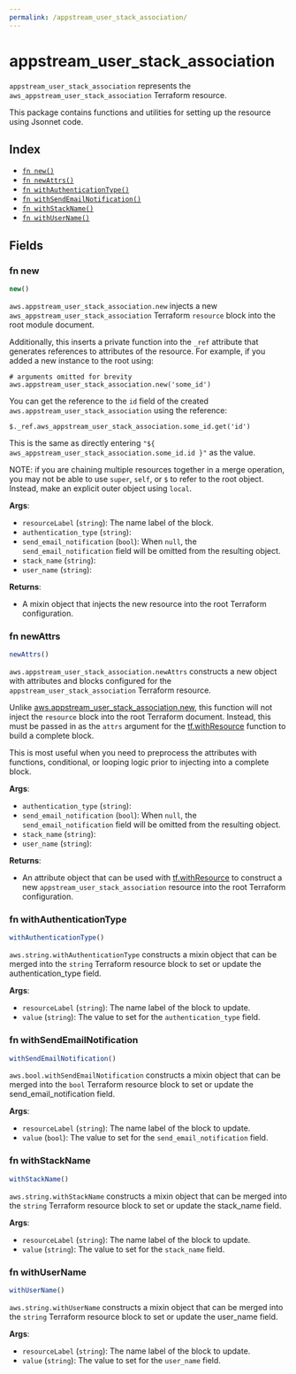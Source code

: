 ```yaml
---
permalink: /appstream_user_stack_association/
---
```


# appstream_user_stack_association

`appstream_user_stack_association` represents the `aws_appstream_user_stack_association` Terraform resource.



This package contains functions and utilities for setting up the resource using Jsonnet code.


## Index

* [`fn new()`](#fn-new)
* [`fn newAttrs()`](#fn-newattrs)
* [`fn withAuthenticationType()`](#fn-withauthenticationtype)
* [`fn withSendEmailNotification()`](#fn-withsendemailnotification)
* [`fn withStackName()`](#fn-withstackname)
* [`fn withUserName()`](#fn-withusername)

## Fields

### fn new

```ts
new()
```


`aws.appstream_user_stack_association.new` injects a new `aws_appstream_user_stack_association` Terraform `resource`
block into the root module document.

Additionally, this inserts a private function into the `_ref` attribute that generates references to attributes of the
resource. For example, if you added a new instance to the root using:

    # arguments omitted for brevity
    aws.appstream_user_stack_association.new('some_id')

You can get the reference to the `id` field of the created `aws.appstream_user_stack_association` using the reference:

    $._ref.aws_appstream_user_stack_association.some_id.get('id')

This is the same as directly entering `"${ aws_appstream_user_stack_association.some_id.id }"` as the value.

NOTE: if you are chaining multiple resources together in a merge operation, you may not be able to use `super`, `self`,
or `$` to refer to the root object. Instead, make an explicit outer object using `local`.

**Args**:
  - `resourceLabel` (`string`): The name label of the block.
  - `authentication_type` (`string`): 
  - `send_email_notification` (`bool`):  When `null`, the `send_email_notification` field will be omitted from the resulting object.
  - `stack_name` (`string`): 
  - `user_name` (`string`): 

**Returns**:
- A mixin object that injects the new resource into the root Terraform configuration.


### fn newAttrs

```ts
newAttrs()
```


`aws.appstream_user_stack_association.newAttrs` constructs a new object with attributes and blocks configured for the `appstream_user_stack_association`
Terraform resource.

Unlike [aws.appstream_user_stack_association.new](#fn-appstream_user_stack_associationnew), this function will not inject the `resource`
block into the root Terraform document. Instead, this must be passed in as the `attrs` argument for the
[tf.withResource](https://github.com/tf-libsonnet/core/tree/main/docs#fn-withresource) function to build a complete block.

This is most useful when you need to preprocess the attributes with functions, conditional, or looping logic prior to
injecting into a complete block.

**Args**:
  - `authentication_type` (`string`): 
  - `send_email_notification` (`bool`):  When `null`, the `send_email_notification` field will be omitted from the resulting object.
  - `stack_name` (`string`): 
  - `user_name` (`string`): 

**Returns**:
  - An attribute object that can be used with [tf.withResource](https://github.com/tf-libsonnet/core/tree/main/docs#fn-withresource) to construct a new `appstream_user_stack_association` resource into the root Terraform configuration.


### fn withAuthenticationType

```ts
withAuthenticationType()
```

`aws.string.withAuthenticationType` constructs a mixin object that can be merged into the `string`
Terraform resource block to set or update the authentication_type field.



**Args**:
  - `resourceLabel` (`string`): The name label of the block to update.
  - `value` (`string`): The value to set for the `authentication_type` field.


### fn withSendEmailNotification

```ts
withSendEmailNotification()
```

`aws.bool.withSendEmailNotification` constructs a mixin object that can be merged into the `bool`
Terraform resource block to set or update the send_email_notification field.



**Args**:
  - `resourceLabel` (`string`): The name label of the block to update.
  - `value` (`bool`): The value to set for the `send_email_notification` field.


### fn withStackName

```ts
withStackName()
```

`aws.string.withStackName` constructs a mixin object that can be merged into the `string`
Terraform resource block to set or update the stack_name field.



**Args**:
  - `resourceLabel` (`string`): The name label of the block to update.
  - `value` (`string`): The value to set for the `stack_name` field.


### fn withUserName

```ts
withUserName()
```

`aws.string.withUserName` constructs a mixin object that can be merged into the `string`
Terraform resource block to set or update the user_name field.



**Args**:
  - `resourceLabel` (`string`): The name label of the block to update.
  - `value` (`string`): The value to set for the `user_name` field.
